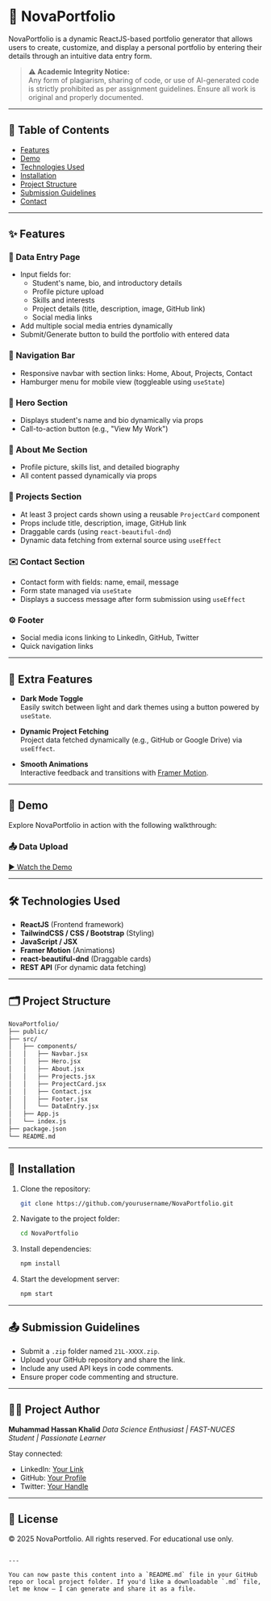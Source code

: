 # 🌟 NovaPortfolio

NovaPortfolio is a dynamic ReactJS-based portfolio generator that allows users to create, customize, and display a personal portfolio by entering their details through an intuitive data entry form.

> **⚠️ Academic Integrity Notice:**  
> Any form of plagiarism, sharing of code, or use of AI-generated code is strictly prohibited as per assignment guidelines. Ensure all work is original and properly documented.

---

## 📌 Table of Contents

- [Features](#features)
- [Demo](#demo)
- [Technologies Used](#technologies-used)
- [Installation](#installation)
- [Project Structure](#project-structure)
- [Submission Guidelines](#submission-guidelines)
- [Contact](#contact)

---

## ✨ Features

### 📝 Data Entry Page
- Input fields for:
  - Student's name, bio, and introductory details
  - Profile picture upload
  - Skills and interests
  - Project details (title, description, image, GitHub link)
  - Social media links
- Add multiple social media entries dynamically
- Submit/Generate button to build the portfolio with entered data

### 🧭 Navigation Bar
- Responsive navbar with section links: Home, About, Projects, Contact
- Hamburger menu for mobile view (toggleable using `useState`)

### 🎯 Hero Section
- Displays student's name and bio dynamically via props
- Call-to-action button (e.g., "View My Work")

### 👤 About Me Section
- Profile picture, skills list, and detailed biography
- All content passed dynamically via props

### 💼 Projects Section
- At least 3 project cards shown using a reusable `ProjectCard` component
- Props include title, description, image, GitHub link
- Draggable cards (using `react-beautiful-dnd`)
- Dynamic data fetching from external source using `useEffect`

### ✉️ Contact Section
- Contact form with fields: name, email, message
- Form state managed via `useState`
- Displays a success message after form submission using `useEffect`

### ⚙️ Footer
- Social media icons linking to LinkedIn, GitHub, Twitter
- Quick navigation links

---

## 🌙 Extra Features

- **Dark Mode Toggle**  
  Easily switch between light and dark themes using a button powered by `useState`.

- **Dynamic Project Fetching**  
  Project data fetched dynamically (e.g., GitHub or Google Drive) via `useEffect`.

- **Smooth Animations**  
  Interactive feedback and transitions with [Framer Motion](https://www.framer.com/motion/).

---

## 🎥 Demo

Explore NovaPortfolio in action with the following walkthrough:

### 📤 Data Upload  
[▶️ Watch the Demo](https://github.com/user-attachments/assets/fef3384c-d2af-448d-a9d7-82dfd5f893b0)

---

## 🛠️ Technologies Used

- **ReactJS** (Frontend framework)
- **TailwindCSS / CSS / Bootstrap** (Styling)
- **JavaScript / JSX**
- **Framer Motion** (Animations)
- **react-beautiful-dnd** (Draggable cards)
- **REST API** (For dynamic data fetching)

---

## 🗂️ Project Structure

```bash
NovaPortfolio/
├── public/
├── src/
│   ├── components/
│   │   ├── Navbar.jsx
│   │   ├── Hero.jsx
│   │   ├── About.jsx
│   │   ├── Projects.jsx
│   │   ├── ProjectCard.jsx
│   │   ├── Contact.jsx
│   │   ├── Footer.jsx
│   │   └── DataEntry.jsx
│   ├── App.js
│   └── index.js
├── package.json
└── README.md
````

---

## 🚀 Installation

1. Clone the repository:

   ```bash
   git clone https://github.com/yourusername/NovaPortfolio.git
   ```

2. Navigate to the project folder:

   ```bash
   cd NovaPortfolio
   ```

3. Install dependencies:

   ```bash
   npm install
   ```

4. Start the development server:

   ```bash
   npm start
   ```

---

## 📤 Submission Guidelines

* Submit a `.zip` folder named `21L-XXXX.zip`.
* Upload your GitHub repository and share the link.
* Include any used API keys in code comments.
* Ensure proper code commenting and structure.

---

## 👨‍🎓 Project Author

**Muhammad Hassan Khalid**
*Data Science Enthusiast | FAST-NUCES Student | Passionate Learner*

Stay connected:

* LinkedIn: [Your Link](#)
* GitHub: [Your Profile](#)
* Twitter: [Your Handle](#)

---

## 📄 License

© 2025 NovaPortfolio. All rights reserved. For educational use only.

```

---

You can now paste this content into a `README.md` file in your GitHub repo or local project folder. If you'd like a downloadable `.md` file, let me know — I can generate and share it as a file.
```
